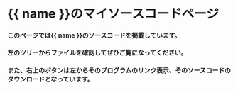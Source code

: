 # {{ name }}のマイソースコードページ
#### このページでは{{ name }}のソースコードを掲載しています。
#### 左のツリーからファイルを確認してぜひご覧になってください。
#### また、右上のボタンは左からそのプログラムのリンク表示、そのソースコードのダウンロードとなっています。
